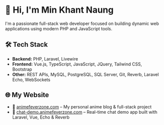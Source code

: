 # 👋 Hi, I'm Min Khant Naung

I'm a passionate full-stack web developer focused on building dynamic web applications using modern PHP and JavaScript tools.

## 🛠️ Tech Stack

- **Backend:** PHP, Laravel, Livewire
- **Frontend:** Vue.js, TypeScript, JavaScript, JQuery, Tailwind CSS, Bootstrap
- **Other:** REST APIs, MySQL, PostgreSQL, SQL Server, Git, Reverb, Laravel Echo, WebSockets

## 🌐 My Website

- 🔗 [animefeverzone.com](https://animefeverzone.com) – My personal anime blog & full-stack project
- 💬 [chat-demo.animefeverzone.com](https://chat-demo.animefeverzone.com) – Real-time chat demo app built with Laravel, Vue, Echo & Reverb



